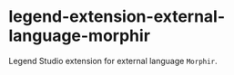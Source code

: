 # legend-extension-external-language-morphir

Legend Studio extension for external language `Morphir`.